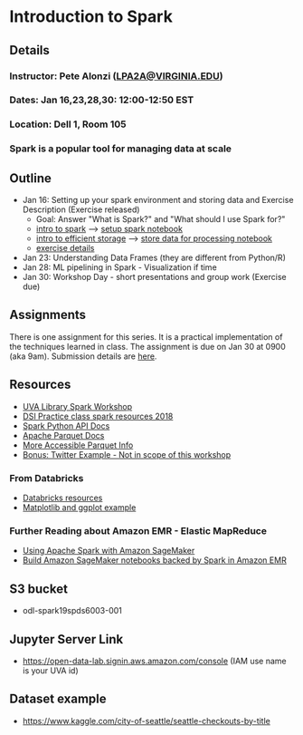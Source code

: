 # Introduction to Spark

## Details
### Instructor: Pete Alonzi (LPA2A@VIRGINIA.EDU)
### Dates: Jan 16,23,28,30: 12:00-12:50 EST
### Location: Dell 1, Room 105
### Spark is a popular tool for managing data at scale

## Outline
* Jan 16: Setting up your spark environment and storing data and Exercise Description (Exercise released)
  * Goal: Answer "What is Spark?" and "What should I use Spark for?"
  * [intro to spark](https://github.com/UVA-DSI/Open-Data-Lab/blob/master/education/Spark19SpDS6003-001/spark_intro.md) --> [setup spark notebook](https://github.com/UVA-DSI/Open-Data-Lab/blob/master/education/Spark19SpDS6003-001/setup.ipynb)
  * [intro to efficient storage](https://github.com/UVA-DSI/Open-Data-Lab/blob/master/education/Spark19SpDS6003-001/efficient_storage.md) --> [store data for processing notebook](https://github.com/UVA-DSI/Open-Data-Lab/blob/master/education/Spark19SpDS6003-001/data_storage.ipynb)
  * [exercise details](https://github.com/UVA-DSI/Open-Data-Lab/blob/master/education/Spark19SpDS6003-001/exercise_submissions/README.md)
* Jan 23: Understanding Data Frames (they are different from Python/R) 
* Jan 28: ML pipelining in Spark - Visualization if time
* Jan 30: Workshop Day - short presentations and group work (Exercise due)

## Assignments
There is one assignment for this series. It is a practical implementation of the techniques learned in class. The assignment is due on Jan 30 at 0900 (aka 9am). Submission details are [here](https://github.com/UVA-DSI/Open-Data-Lab/tree/master/education/Spark19SpDS6003-001/exercise_submissions). 

## Resources
* [UVA Library Spark Workshop](https://github.com/alonzi/spark-intro)
* [DSI Practice class spark resources 2018](https://github.com/alonzi/spark)
* [Spark Python API Docs](https://spark.apache.org/docs/latest/api/python/index.html#)
* [Apache Parquet Docs](https://parquet.apache.org/)
* [More Accessible Parquet Info](https://spoddutur.github.io/spark-notes/deep_dive_into_storage_formats.html)
* [Bonus: Twitter Example - Not in scope of this workshop](https://www.toptal.com/apache/apache-spark-streaming-twitter?!)
### From Databricks
* [Databricks resources](https://docs.databricks.com/index.html)
* [Matplotlib and ggplot example](https://docs.databricks.com/user-guide/visualizations/matplotlib-and-ggplot.html?1)
### Further Reading about Amazon EMR - Elastic MapReduce
* [Using Apache Spark with Amazon SageMaker](https://docs.aws.amazon.com/sagemaker/latest/dg/apache-spark.html)
* [Build Amazon SageMaker notebooks backed by Spark in Amazon EMR](https://aws.amazon.com/blogs/machine-learning/build-amazon-sagemaker-notebooks-backed-by-spark-in-amazon-emr/)

## S3 bucket
* odl-spark19spds6003-001

## Jupyter Server Link
* https://open-data-lab.signin.aws.amazon.com/console (IAM use name is your UVA id)

## Dataset example
* https://www.kaggle.com/city-of-seattle/seattle-checkouts-by-title 
